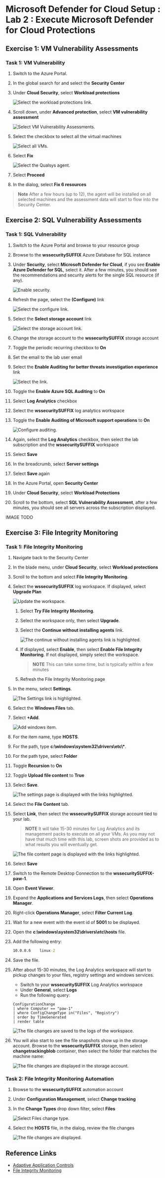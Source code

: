 # Microsoft Defender for Cloud Setup : Lab 2 : Execute Microsoft Defender for Cloud Protections

## Exercise 1: VM Vulnerability Assessments

### Task 1: VM Vulnerability

1. Switch to the Azure Portal.

2. In the global search for and select the **Security Center**

3. Under **Cloud Security**, select **Workload protections**

    ![Select the workload protections link.](./media/asc_workload_protections.png "Select the workload protections link")

4. Scroll down, under **Advanced protection**, select **VM vulnerability assessment**

    ![Select VM Vulnerability Assessments.](./media/asc_vm_vulnerability.png "Select VM Vulnerability Assessments")

5. Select the checkbox to select all the virtual machines

    ![Select all VMs.](./media/vm_vulnerability_vms.png "Select all VMs")

6. Select **Fix**

    ![Select the Qualsys agent.](./media/vm_vulnerability_agent.png "Select the Qualsys agent")

7. Select **Proceed**

8. In the dialog, select **Fix 6 resources**

  > **Note** After a few hours (up to 12), the agent will be installed on all selected machines and the assessment data will start to flow into the Security Center.

## Exercise 2: SQL Vulnerability Assessments

### Task 1: SQL Vulnerability

1. Switch to the Azure Portal and browse to your resource group

2. Browse to the **wssecuritySUFFIX** Azure Database for SQL instance

3. Under **Security**, select **Microsoft Defender for Cloud**, if you see **Enable Azure Defender for SQL**, select it. After a few minutes, you should see the recommendations and security alerts for the single SQL resource (if any).

    ![Enable security.](./media/sql_vulnerability_enable.png "Enable security")

4. Refresh the page, select the **(Configure)** link

    ![Select the configure link.](./media/sql_vulnerability_configure.png "Select the configure link")

5. Select the **Select storage account** link
  
    ![Select the storage account link.](./media/sql_vulnerability_storage_account.png "Select the storage account link")

6. Change the storage account to the **wssecuritySUFFIX** storage account

7. Toggle the periodic recurring checkbox to **On**

8. Set the email to the lab user email

9. Select the **Enable Auditing for better threats investigation experience** link

    ![Select the link.](./media/sql_vulnerability_storage_auditing.png "Select the link")

10. Toggle the **Enable Azure SQL Auditing** to **On**

11. Select **Log Analytics** checkbox

12. Select the **wssecuritySUFFIX** log analytics workspace

13. Toggle the **Enable Auditing of Microsoft support operations** to **On**

    ![Configure auditing.](./media/sql_vulnerability_storage_auditing_config.png "Configure auditing")

14. Again, select the **Log Analytics** checkbox, then select the lab subscription and the **wssecuritySUFFIX** workspace

15. Select **Save**

16. In the breadcrumb, select **Server settings**

17. Select **Save** again

18. In the Azure Portal, open **Security Center**

19. Under **Cloud Security**, select **Workload Protections**

20. Scroll to the bottom, select **SQL Vulnerability Assessment**, after a few minutes, you should see all servers across the subscription displayed.

IMAGE TODO

## Exercise 3: File Integrity Monitoring

### Task 1: File Integrity Monitoring

1. Navigate back to the Security Center

2. In the blade menu, under **Cloud Security**, select **Workload protections**

3. Scroll to the bottom and select **File Integrity Monitoring**.

4. Select the **wssecuritySUFFIX** log workspace. If displayed, select **Upgrade Plan**

   ![Update the workspace.](./media/securitycenter-fileintegrity-upgrade.png "Upgrade the workspace")

   1. Select **Try File Integrity Monitoring**.

   2. Select the workspace only, then select **Upgrade**.

   3. Select the **Continue without installing agents** link.

      ![The continue without installing agents link is highlighted.](./media/fileintegrity-enable.png "Select the continue without installing agents link")

   4. If displayed, select **Enable**, then select **Enable File Integrity Monitoring**. If not displayed, simply select the workspace.

      > **NOTE** This can take some time, but is typically within a few minutes

   5. Refresh the File Integrity Monitoring page
  
5. In the menu, select **Settings**.

    ![The Settings link is highlighted.](./media/fileintegrity-settings.png "Select the settings link")

6. Select the **Windows Files** tab.
7. Select **+Add**.

    ![Add windows item.](./media/fileintegrity-windows.png "Add windows item")

8. For the item name, type **HOSTS**.
9. For the path, type **c:\windows\system32\drivers\etc\\\***.
10. For the path type, select **Folder**
11. Toggle **Recursion** to **On**
12. Toggle **Upload file content** to **True**
13. Select **Save**.

    ![The settings page is displayed with the links highlighted.](./media/fileintegrity-addentry.png "Add a new file integrity monitoring item")

14. Select the **File Content** tab.
15. Select **Link**, then select the **wssecuritySUFFIX** storage account tied to your lab.

    > **NOTE** It will take 15-30 minutes for Log Analytics and its management packs to execute on all your VMs. As you may not have that much time with this lab, screen shots are provided as to what results you will eventually get.

    ![The file content page is displayed with the links highlighted.](./media/fileintegrity-filecontent.png "Link a storage account for file changes")

16. Select **Save**
17. Switch to the Remote Desktop Connection to the **wssecuritySUFFIX-paw-1**.
18. Open **Event Viewer**.
19. Expand the **Applications and Services Logs**, then select **Operations Manager**.
20. Right-click **Operations Manager**, select **Filter Current Log**.
21. Wait for a new event with the event id of **5001** to be displayed.
22. Open the **c:\windows\system32\drivers\etc\hosts** file.
23. Add the following entry:

    ```cmd
    10.0.0.6    linux-2
    ```

24. Save the file.
25. After about 15-30 minutes, the Log Analytics workspace will start to pickup changes to your files, registry settings and windows services.
    - Switch to your **wssecuritySUFFIX** Log Analytics workspace
    - Under **General**, select **Logs**
    - Run the following query:

    ```output
    ConfigurationChange
    | where Computer == "paw-1"
    | where ConfigChangeType in("Files", "Registry")
    | order by TimeGenerated
    | render table
    ```

    ![The file changes are saved to the logs of the workspace.](./media/fileintegrity-logchanges.png "Review the file change logs for the paw-1 machine in the log analytics workspace")

26. You will also start to see the file snapshots show up in the storage account.  Browse to the **wssecuritySUFFIX** storage, then select **changetrackingblob** container, then select the folder that matches the machine name:

    ![The file changes are displayed in the storage account.](./media/fileintegrity-snapshots.png "The file changes are displayed in the storage account")

### Task 2: File Integrity Monitoring Automation

1. Browse to the **wssecuritySUFFIX** automation account
2. Under **Configuration Management**, select **Change tracking**
3. In the **Change Types** drop down filter, select **Files**

    ![Select Files change type.](./media/fileintegrity-automation-changetracking.png "Select Files change type.")

4. Select the **HOSTS** file, in the dialog, review the file changes

    ![The file changes are displayed.](./media/automation_change_tracking_hosts_change.png "The file changes are displayed.")

## Reference Links

- [Adaptive Application Controls](https://docs.microsoft.com/en-us/azure/security-center/security-center-adaptive-application)
- [File Integrity Monitoring](https://docs.microsoft.com/en-us/azure/security-center/security-center-file-integrity-monitoring)
